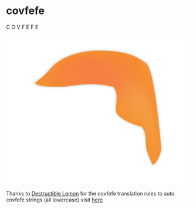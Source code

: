 # covfefe
C O V F E F E

![logo](https://github.com/covfefe-lang/covfefe/raw/master/d0282328-46d7-11e7-9367-f1122e357760.png)

Thanks to [Destructible Lemon](https://codegolf.stackexchange.com/users/55896/destructible-lemon) for the covfefe translation rules to auto covfefe strings (all lowercase) visit [here](https://tio.run/nexus/jelly#@28T8nDHooe7u7lSHzWtOTyj8tDWQ2tCjkxzPTzh4Y75IKmdq6wPLz@0NITr4Y7Fh9uBIo8adwDp3d2HtgI5h2dEZgLZjxrmHJ5/Yruqx8NdO4tOLC981DDz6GR7oOShJY8a9yWnV1o/3NVt9P//f6WCovz0osTc3My8dCUA)
